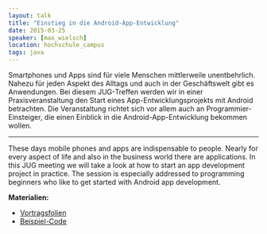 ```yaml
---
layout: talk
title: "Einstieg in die Android-App-Entwicklung"
date: 2015-03-25
speaker: [max_wielsch]
location: hochschule_campus
tags: java
---
```


Smartphones und Apps sind für viele Menschen mittlerweile unentbehrlich. Nahezu für jeden Aspekt des Alltags und auch in
der Geschäftswelt gibt es Anwendungen. Bei diesem JUG-Treffen werden wir in einer Praxisveranstaltung den Start eines
App-Entwicklungsprojekts mit Android betrachten. Die Veranstaltung richtet sich vor allem auch an
Programmier-Einsteiger, die einen Einblick in die Android-App-Entwicklung bekommen wollen.

---

These days mobile phones and apps are indispensable to people. Nearly for every aspect of life and also in the business
world there are applications. In this JUG meeting we will take a look at how to start an app development project in
practice. The session is especially addressed to programming beginners who like to get started with Android app
development.

**Materialien:**

- [Vortragsfolien](/downloads/juggr_android_programming.pdf)
- [Beispiel-Code](https://github.com/muxmax/JugGrNotesApp)
